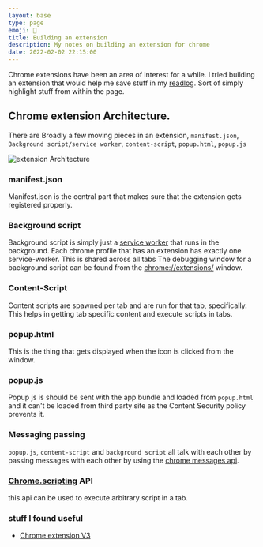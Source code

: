 ```yaml
---
layout: base
type: page
emoji: 🦤
title: Building an extension
description: My notes on building an extension for chrome
date: 2022-02-02 22:15:00
---
```


Chrome extensions have been an area of interest for a while. I tried building an extension that would help me save stuff in my [readlog](/readlog). Sort of simply highlight stuff from within the page.

## Chrome extension Architecture.

There are Broadly a few moving pieces in an extension, `manifest.json`, `Background script/service worker`, `content-script`, `popup.html`, `popup.js`

![extension Architecture](/assets/extension_architecture.png)

### manifest.json

Manifest.json is the central part that makes sure that the extension gets registered properly.

### Background script

Background script is simply just a [service worker](https://developers.google.com/web/fundamentals/primers/service-workers) that runs in the background. Each chrome profile that has an extension has exactly one service-worker. This is shared across all tabs
The debugging window for a background script can be found from the [chrome://extensions/](chrome://extensions/) window.

### Content-Script

Content scripts are spawned per tab and are run for that tab, specifically. This helps in getting tab specific content and execute scripts in tabs.

### popup.html

This is the thing that gets displayed when the icon is clicked from the window.

### popup.js

Popup js is should be sent with the app bundle and loaded from `popup.html` and it can't be loaded from third party site as the Content Security policy prevents it.

### Messaging passing

`popup.js`, `content-script` and `background script` all talk with each other by passing messages with each other by using the [chrome messages api](https://developer.chrome.com/docs/extensions/mv3/messaging/).

### [Chrome.scripting](https://developer.chrome.com/docs/extensions/reference/scripting/) API

this api can be used to execute arbitrary script in a tab.

### stuff I found useful

- [Chrome extension V3](https://github.com/SimGus/chrome-extension-v3-starter)
